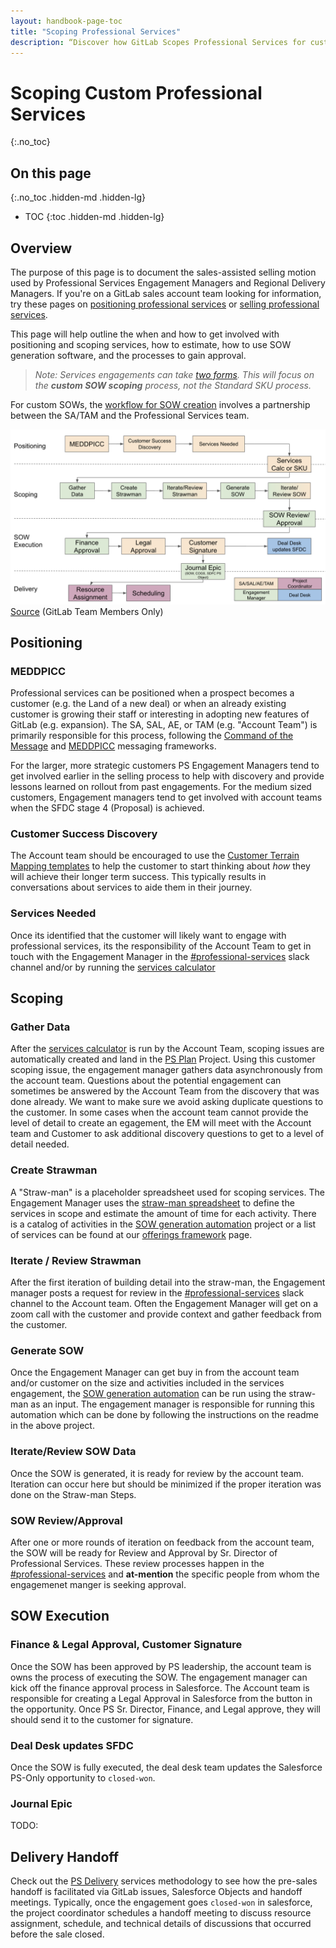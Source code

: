 ```yaml
---
layout: handbook-page-toc
title: "Scoping Professional Services"
description: “Discover how GitLab Scopes Professional Services for custom SOWs”
---
```

# Scoping Custom Professional Services
{:.no_toc}

## On this page
{:.no_toc .hidden-md .hidden-lg}

- TOC
{:toc .hidden-md .hidden-lg}

## Overview
The purpose of this page is to document the sales-assisted selling motion used by Professional Services Engagement Managers and Regional Delivery Managers. If you're on a GitLab sales account team looking for information, try these pages on [positioning professional services](/handbook/customer-success/professional-services-engineering/positioning) or [selling professional services](/handbook/customer-success/professional-services-engineering/selling/#custom-scoped-services).

This page will help outline the when and how to get involved with positioning and scoping services, how to estimate, how to use SOW generation software, and the processes to gain approval.

> *Note: Services engagements can take [two forms](/handbook/customer-success/professional-services-engineering/selling). This will focus on the **custom SOW scoping** process, not the Standard SKU process.*

For custom SOWs, the [workflow for SOW creation](/handbook/customer-success/professional-services-engineering/selling/#custom-scoped-services) involves a partnership between the SA/TAM and the Professional Services team.

![](./scoping-workflow.png)
[Source](https://docs.google.com/presentation/d/1TOI2aoseBoyWYQC6-xpJVMknEncCNreSFfMvOHO7EBA/edit#slide=id.gbfb62d0c00_0_58) (GitLab Team Members Only)

## Positioning

### MEDDPICC
Professional services can be positioned when a prospect becomes a customer (e.g. the Land of a new deal) or when an already existing customer is growing their staff or interesting in adopting new features of GitLab (e.g. expansion). The SA, SAL, AE, or TAM (e.g. "Account Team") is primarily responsible for this process, following the [Command of the Message](/handbook/sales/command-of-the-message/) and [MEDDPICC](/handbook/sales/meddppicc/) messaging frameworks.

For the larger, more strategic customers PS Engagement Managers tend to get involved earlier in the selling process to help with discovery and provide lessons learned on rollout from past engagements. For the medium sized customers, Engagement managers tend to get involved with account teams when the SFDC stage 4 (Proposal) is achieved. 

### Customer Success Discovery
The Account team should be encouraged to use the [Customer Terrain Mapping templates](/handbook/customer-success/customer-terrain-mapping/#catalog-of-customer-terrain-mapping-engagements) to help the customer to start thinking about *how* they will achieve their longer term success. This typically results in conversations about services to aide them in their journey. 

### Services Needed
Once its identified that the customer will likely want to engage with professional services, its the responsibility of the Account Team to get in touch with the Engagement Manager in the [#professional-services](https://gitlab.slack.com/archives/CFRLYG77X) slack channel and/or by running the [services calculator](https://services-calculator.gitlab.io/)

## Scoping

### Gather Data
After the [services calculator](https://services-calculator.gitlab.io/) is run by the Account Team, scoping issues are automatically created and land in the [PS Plan](https://gitlab.com/gitlab-com/customer-success/professional-services-group/ps-plan/-/issues) Project. Using this customer scoping issue, the engagement manager gathers data asynchronously from the account team. Questions about the potential engagement can sometimes be answered by the Account Team from the discovery that was done already. We want to make sure we avoid asking duplicate questions to the customer. In some cases when the account team cannot provide the level of detail to create an egagement, the EM will meet with the Account team and Customer to ask additional discovery questions to get to a level of detail needed.

### Create Strawman
A "Straw-man" is a placeholder spreadsheet used for scoping services. The Engagement Manager uses the [straw-man spreadsheet](https://docs.google.com/spreadsheets/d/1wkmKhhGyLoxqWCXFtiI99tNgVaEJ-hTQJRwTOsU0j_Y/edit#gid=1815139260) to define the services in scope and estimate the amount of time for each activity. There is a catalog of activities in the [SOW generation automation](https://gitlab.com/services-calculator/services-calculator.gitlab.io) project or a list of services can be found at our [offerings framework](/handbook/customer-success/professional-services-engineering/framework) page.

### Iterate / Review Strawman
After the first iteration of building detail into the straw-man, the Engagement manager posts a request for review in the [#professional-services](https://gitlab.slack.com/archives/CFRLYG77X) slack channel to the Account team. Often the Engagement Manager will get on a zoom call with the customer and provide context and gather feedback from the customer. 

### Generate SOW
Once the Engagement Manager can get buy in from the account team and/or customer on the size and activities included in the services engagement, the [SOW generation automation](https://gitlab.com/services-calculator/services-calculator.gitlab.io) can be run using the straw-man as an input.  The engagement manager is responsible for running this automation which can be done by following the instructions on the readme in the above project.

### Iterate/Review SOW Data
Once the SOW is generated, it is ready for review by the account team. Iteration can occur here but should be minimized if the proper iteration was done on the Straw-man Steps.

### SOW Review/Approval
After one or more rounds of iteration on feedback from the account team, the SOW will be ready for Review and Approval by Sr. Director of Professional Services. These review processes happen in the [#professional-services](https://gitlab.slack.com/archives/CFRLYG77X) and **at-mention** the specific people from whom the engagemenet manger is seeking approval.

## SOW Execution

### Finance & Legal Approval, Customer Signature
Once the SOW has been approved by PS leadership, the account team is owns the process of executing the SOW. The engagement manager can kick off the finance approval process in Salesforce. The Account team is responsible for creating a Legal Approval in Salesforce from the button in the opportunity. Once PS Sr. Director, Finance, and Legal approve, they will should send it to the customer for signature.

### Deal Desk updates SFDC
Once the SOW is fully executed, the deal desk team updates the Salesforce PS-Only opportunity to `closed-won`. 

### Journal Epic
TODO: 

## Delivery Handoff
Check out the [PS Delivery](/handbook/customer-success/professional-services-engineering/delivery/) services methodology to see how the pre-sales handoff is facilitated via GitLab issues, Salesforce Objects and handoff meetings. Typically, once the engagement goes `closed-won` in salesforce, the project coordinator schedules a handoff meeting to discuss resource assignment, schedule, and technical details of discussions that occurred before the sale closed. 

<!--This page provides scoping questions designed to collect details and uncover the customer's required capabilities. This ensures alignment of the SOW and PS delivery with the positive business outcomes the customer is looking for.  While not an exhaustive list, these questions and suggestions will help spark the discovery conversations.

## Migration scoping questions
Migrations are one of the most complex types of services in any technical field.  Systems store data in a variety of ways that evolves.  Also, customers and users often use the same data model and system to represent completely different logical units to their teams.  To ensure a transition that meets the customer's needs, we want to make sure we understand their usage of their current systems.

### GitLab to GitLab scoping questions
The following questions are about bringing multiple GitLab instances together into a single "parent" instance:

1. How many instances need to be migrated together?
1. Breakdown of repositories per instance (and total git storage space)
1. Breakdown of users per instance
1. Breakdown of groups per instance
1. Breakdown of disk space per instance
1. Do any of the users use SSO (LDAP, SAML, etc.) to log in users?
1. What is the version of every GitLab instance involved?
1. What integrations are used on each instance?
1. For each instance, how is artifact, upload, container registry and Git LFS storage handled?
 
### SVN to Git scoping questions

SVN to Git Questions:

1. What is the structure of the SVN repos and subprojects? Do they follow the "standard" of:
    ```
        Repository
            Project 1
                branches/trunks/tags
            Project 2
                branches/trunks/tags
    ```
    1. Any other variations? Example:
        ```
            Trunk
                Project 1
                Project 2
            Tags
                tag name
                    Project 1
                    Project 2
            Branches
                Branch name
                    Project 1
                    Project 2
        ```
1. How many SVN repositories are there? How are they broken up?
1. What is the overall size of the SVN repos?
1. How much history (e.g. tags, branches, etc.) should be migrated?
1. Are any binary files stored in SVN?
1. How are you currently using SVN externals? Do you have some example use cases?
1. Which migration/conversion environment (local, VM, cloud) and OS (Windows, Linux, macOS) is preferred?

### GitLab self-managed to GitLab.com scoping questions

Self-Manged to GitLab.com questions:

1. How many repositories are there?
1. What is the average size of the repositories? What is the size of the largest repositories?
1. How many groups are there?
1. How many users?
1. Do we want the same structure of groups/projects/user access? Do we want it to be restructured?
1. Do you use other tools with GitLab. If so, which ones?
1. How are the runners currently set up?
  1. Where are they hosted?
  1. How many specific runners do you have and what are the details of these runners?
  1. Are you looking to make any changes to the runner strategy at your organization or will it stay the same?
1. GitLab.com uses SAML for authorization. What SAML tool would your organization be using?

## Implementation scoping questions
For scoping infrastructure implementation, we have several questions that can help us understand the scope. To get started, make a copy of the spreadsheet below and fill in the answers. If there are questions you want to add, ping the `@ps-team` in Slack channel #[professional-services](https://gitlab.slack.com/archives/CFRLYG77X). Then you can attach this document to the issue created by the [GitLab Services (SoW) Calculator](https://services-calculator.gitlab.io/).

[Implementation Infrastructure Scoping Questions](https://docs.google.com/spreadsheets/d/1TsCUNLuWdpX1V_dTn5MMXIUqnAYKm9Megu5MO9S8eGM/edit?usp=sharing)

**Note:** This document contains tabs for various public and private cloud providers - AWS, GCP, Azure, OpenShift and other on-prem deployments - you should only have to fill out the tab(s) relative to your customer. -->

